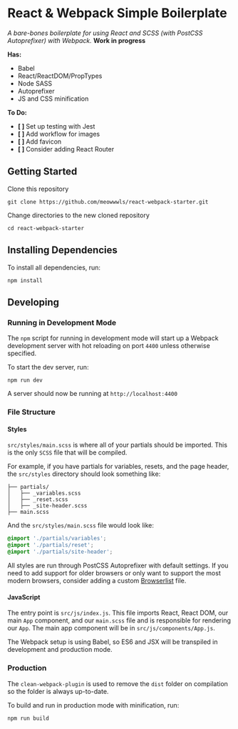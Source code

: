 # React & Webpack Simple Boilerplate

_A bare-bones boilerplate for using React and SCSS (with PostCSS Autoprefixer) with Webpack._ **Work in progress**

**Has:**

- Babel
- React/ReactDOM/PropTypes
- Node SASS
- Autoprefixer
- JS and CSS minification

**To Do:**

- **[ ]** Set up testing with Jest
- **[ ]** Add workflow for images
- **[ ]** Add favicon
- **[ ]** Consider adding React Router

## Getting Started

Clone this repository

`git clone https://github.com/meowwwls/react-webpack-starter.git`

Change directories to the new cloned repository

`cd react-webpack-starter`

## Installing Dependencies 

To install all dependencies, run:

`npm install`

## Developing

### Running in Development Mode

The `npm` script for running in development mode will start up a Webpack development server with hot reloading on port `4400` unless otherwise specified.

To start the dev server, run:

`npm run dev`

A server should now be running at `http://localhost:4400`

### File Structure

#### Styles

`src/styles/main.scss` is where all of your partials should be imported. This is the only `SCSS` file that will be compiled.

For example, if you have partials for variables, resets, and the page header, the `src/styles` directory should look something like:

```
├── partials/
│   ├── _variables.scss
│   ├── _reset.scss
│   ├── _site-header.scss
├── main.scss
```

And the `src/styles/main.scss` file would look like:

```scss
@import './partials/variables';
@import './partials/reset';
@import './partials/site-header';
```

All styles are run through PostCSS Autoprefixer with default settings. If you need to add support for older browsers or only want to support the most modern browsers, consider adding a custom [Browserlist](https://github.com/postcss/autoprefixer#browsers) file.

#### JavaScript

The entry point is `src/js/index.js`. This file imports React, React DOM, our main `App` component, and our `main.scss` file and is responsible for rendering our `App`. The main app component will be in `src/js/components/App.js`.

The Webpack setup is using Babel, so ES6 and JSX will be transpiled in development and production mode.

### Production

The `clean-webpack-plugin` is used to remove the `dist` folder on compilation so the folder is always up-to-date.

To build and run in production mode with minification, run:

`npm run build`
